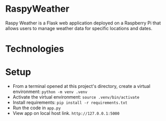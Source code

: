 # RaspyWeather

Raspy Weather is a Flask web application deployed on a Raspberry Pi that allows users to manage weather data for specific locations and dates.

# Technologies

# Setup

- From a terminal opened at this project's directory, create a virtual environment: `python -m venv .venv`
- Activate the virtual environment: `source .venv/bin/activate`
- Install requirements: `pip install -r requirements.txt`
- Run the code in `app.py`
- View app on local host link. `http://127.0.0.1:5000`

